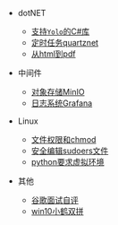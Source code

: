 * dotNET
  * [支持`Yolo`的C#库](/dotnet/yolo_net.md)
  * [定时任务quartznet](/dotnet/quartznet.md)
  * [从html到pdf](/dotnet/html2pdf.md)
* 中间件
  * [对象存储MinIO](/middleware/minio.md)
  * [日志系统Grafana](/middleware/grafana.md)
* Linux
  * [文件权限和chmod](/linux/chmod.md)
  * [安全编辑sudoers文件](/linux/visudo.md)
  * [python要求虚拟环境](/linux/python_env.md)

* 其他
  * [谷歌面试自评](/other/google_self_evaluation.md)
  * [win10小鹤双拼](/other/xiaohe_win10.md)

